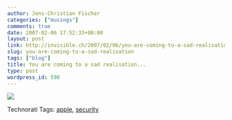 ```yaml
---
author: Jens-Christian Fischer
categories: ["musings"]
comments: true
date: 2007-02-06 17:52:33+00:00
layout: post
link: http://invisible.ch/2007/02/06/you-are-coming-to-a-sad-realisation/
slug: you-are-coming-to-a-sad-realisation
tags: ["blog"]
title: You are coming to a sad realisation...
type: post
wordpress_id: 598
---
```


[![](/files/cancel-allow.png)](http://movies.apple.com/movies/us/apple/getamac/apple-getamac-security_480x376.mov)





Technorati Tags: [apple](http://www.technorati.com/tag/apple), [security](http://www.technorati.com/tag/security)
